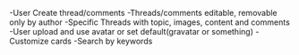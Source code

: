 -User Create thread/comments
-Threads/comments editable, removable only by author
-Specific Threads with topic, images, content and comments
-User upload and use avatar or set default(gravatar or something)
-Customize cards
-Search by keywords